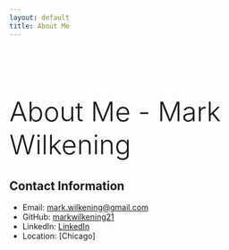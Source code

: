 ```yaml
---
layout: default
title: About Me
---
```


<div style="text-align: left; margin-top: 100px;">
    <h1 style="font-size: 3rem; font-weight: 300;">About Me - Mark Wilkening</h1>
    <p style="font-size: 1.25rem; color: #666;"></p>
</div>

## Contact Information
-  Email: mark.wilkening@gmail.com
-  GitHub: [markwilkening21](https://github.com/markwilkening21)
-  LinkedIn: [LinkedIn](https://www.linkedin.com/in/mwilkening/)
-  Location: [Chicago]
